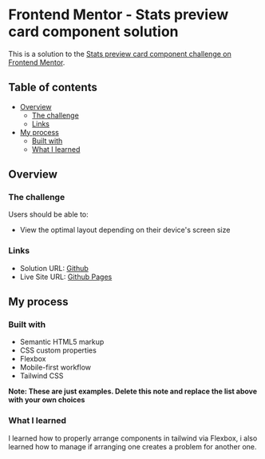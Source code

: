 # Frontend Mentor - Stats preview card component solution

This is a solution to the [Stats preview card component challenge on Frontend Mentor](https://www.frontendmentor.io/challenges/stats-preview-card-component-8JqbgoU62).

## Table of contents

- [Overview](#overview)
  - [The challenge](#the-challenge)
  - [Links](#links)
- [My process](#my-process)
  - [Built with](#built-with)
  - [What I learned](#what-i-learned)

## Overview

### The challenge

Users should be able to:

- View the optimal layout depending on their device's screen size


### Links

- Solution URL: [Github](https://github.com/VikashUpadhyay442/Product-preview-card)
- Live Site URL: [Github Pages](https://vikashupadhyay442.github.io/Product-preview-card/)

## My process

### Built with

- Semantic HTML5 markup
- CSS custom properties
- Flexbox
- Mobile-first workflow
- Tailwind CSS

**Note: These are just examples. Delete this note and replace the list above with your own choices**

### What I learned

I learned how to properly arrange components in tailwind via Flexbox, i also learned how to manage if arranging one creates a problem for another one.
